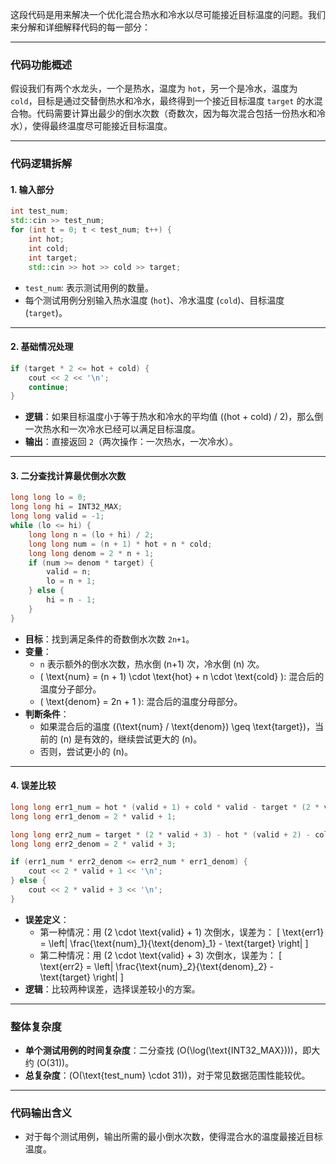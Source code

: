 这段代码是用来解决一个优化混合热水和冷水以尽可能接近目标温度的问题。我们来分解和详细解释代码的每一部分：

---

### **代码功能概述**
假设我们有两个水龙头，一个是热水，温度为 `hot`，另一个是冷水，温度为 `cold`，目标是通过交替倒热水和冷水，最终得到一个接近目标温度 `target` 的水混合物。代码需要计算出最少的倒水次数（奇数次，因为每次混合包括一份热水和冷水），使得最终温度尽可能接近目标温度。

---

### **代码逻辑拆解**
#### **1. 输入部分**
```cpp
int test_num;
std::cin >> test_num;
for (int t = 0; t < test_num; t++) {
    int hot;
    int cold;
    int target;
    std::cin >> hot >> cold >> target;
```
- `test_num`: 表示测试用例的数量。
- 每个测试用例分别输入热水温度 (`hot`)、冷水温度 (`cold`)、目标温度 (`target`)。

---

#### **2. 基础情况处理**
```cpp
if (target * 2 <= hot + cold) {
    cout << 2 << '\n';
    continue;
}
```
- **逻辑**：如果目标温度小于等于热水和冷水的平均值 \((hot + cold) / 2\)，那么倒一次热水和一次冷水已经可以满足目标温度。
- **输出**：直接返回 `2`（两次操作：一次热水，一次冷水）。

---

#### **3. 二分查找计算最优倒水次数**
```cpp
long long lo = 0;
long long hi = INT32_MAX;
long long valid = -1;
while (lo <= hi) {
    long long n = (lo + hi) / 2;
    long long num = (n + 1) * hot + n * cold;
    long long denom = 2 * n + 1;
    if (num >= denom * target) {
        valid = n;
        lo = n + 1;
    } else {
        hi = n - 1;
    }
}
```
- **目标**：找到满足条件的奇数倒水次数 `2n+1`。
- **变量**：
  - `n` 表示额外的倒水次数，热水倒 \(n+1\) 次，冷水倒 \(n\) 次。
  - \( \text{num} = (n + 1) \cdot \text{hot} + n \cdot \text{cold} \): 混合后的温度分子部分。
  - \( \text{denom} = 2n + 1 \): 混合后的温度分母部分。
- **判断条件**：
  - 如果混合后的温度 \((\text{num} / \text{denom}) \geq \text{target}\)，当前的 \(n\) 是有效的，继续尝试更大的 \(n\)。
  - 否则，尝试更小的 \(n\)。

---

#### **4. 误差比较**
```cpp
long long err1_num = hot * (valid + 1) + cold * valid - target * (2 * valid + 1);
long long err1_denom = 2 * valid + 1;

long long err2_num = target * (2 * valid + 3) - hot * (valid + 2) - cold * (valid + 1);
long long err2_denom = 2 * valid + 3;

if (err1_num * err2_denom <= err2_num * err1_denom) {
    cout << 2 * valid + 1 << '\n';
} else {
    cout << 2 * valid + 3 << '\n';
}
```
- **误差定义**：
  - 第一种情况：用 \(2 \cdot \text{valid} + 1\) 次倒水，误差为：
    \[
    \text{err1} = \left| \frac{\text{num}_1}{\text{denom}_1} - \text{target} \right|
    \]
  - 第二种情况：用 \(2 \cdot \text{valid} + 3\) 次倒水，误差为：
    \[
    \text{err2} = \left| \frac{\text{num}_2}{\text{denom}_2} - \text{target} \right|
    \]
- **逻辑**：比较两种误差，选择误差较小的方案。

---

### **整体复杂度**
- **单个测试用例的时间复杂度**：二分查找 \(O(\log(\text{INT32_MAX}))\)，即大约 \(O(31)\)。
- **总复杂度**：\(O(\text{test_num} \cdot 31)\)，对于常见数据范围性能较优。

---

### **代码输出含义**
- 对于每个测试用例，输出所需的最小倒水次数，使得混合水的温度最接近目标温度。